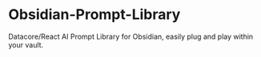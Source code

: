 # Obsidian-Prompt-Library
Datacore/React AI Prompt Library for Obsidian, easily plug and play within your vault.
